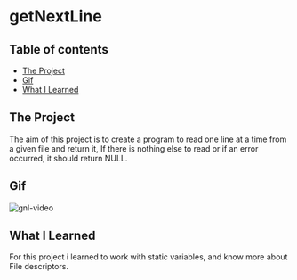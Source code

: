 # getNextLine

## Table of contents
  - [The Project](#The-Project)
  - [Gif](#Gif)
  - [What I Learned](#What-I-Learned)


## The Project
The aim of this project is to create a program to read one line at a time from a given file and return it, If there is nothing else to read or if an error occurred, it should return NULL.

## Gif
![gnl-video](https://user-images.githubusercontent.com/43113421/152531189-99875c7c-8510-41ca-adcc-1e30eec636a9.gif)


## What I Learned
For this project i learned to work with static variables, and know more about File descriptors.
